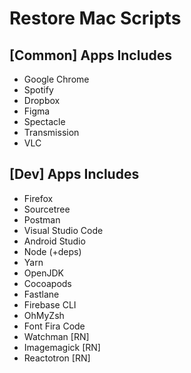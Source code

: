 # Restore Mac Scripts

## [Common] Apps Includes

- Google Chrome
- Spotify
- Dropbox
- Figma
- Spectacle
- Transmission
- VLC

## [Dev] Apps Includes

- Firefox
- Sourcetree
- Postman
- Visual Studio Code
- Android Studio
- Node (+deps)
- Yarn
- OpenJDK
- Cocoapods
- Fastlane
- Firebase CLI
- OhMyZsh
- Font Fira Code
- Watchman [RN]
- Imagemagick [RN]
- Reactotron [RN]
